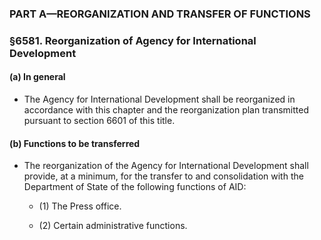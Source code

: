 ### PART A—REORGANIZATION AND TRANSFER OF FUNCTIONS

### §6581. Reorganization of Agency for International Development
#### (a) In general
* The Agency for International Development shall be reorganized in accordance with this chapter and the reorganization plan transmitted pursuant to section 6601 of this title.

#### (b) Functions to be transferred
* The reorganization of the Agency for International Development shall provide, at a minimum, for the transfer to and consolidation with the Department of State of the following functions of AID:

  * (1) The Press office.

  * (2) Certain administrative functions.